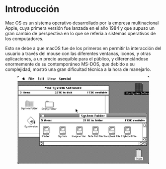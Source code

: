 # Introducción

Mac OS es un sistema operativo desarrollado por la empresa multinacional Apple, cuya primera versión fue lanzada en el año 1984 y que supuso un gran cambio de perspectiva en lo que se refería a sistemas operativos de los computadores.

Esto se debe a que macOS fue de los primeros en permitir la interacción del usuario a través del mouse con las diferentes ventanas, iconos, y otras aplicaciones, a un precio asequible para el público, y diferenciándose enormemente de su contemporáneo MS-DOS, que debido a su complejidad, mostró una gran dificultad técnica a la hora de manejarlo.

<figure><img src="../../../.gitbook/assets/image (9).png" alt=""><figcaption></figcaption></figure>

